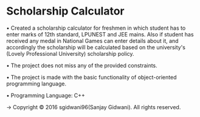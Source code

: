 # Scholarship Calculator

• Created a scholarship calculator for freshmen in which student has to enter marks of 12th standard, LPUNEST and JEE mains. Also if student has received any medal in National Games can enter details about it, and accordingly the scholarship will be calculated based on the university's (Lovely Professional University) scholarship policy.

• The project does not miss any of the provided constraints. 

• The project is made with the basic functionality of object-oriented programming language.

• Programming Language: C++

-> Copyright © 2016 sgidwani96(Sanjay Gidwani). All rights reserved.
